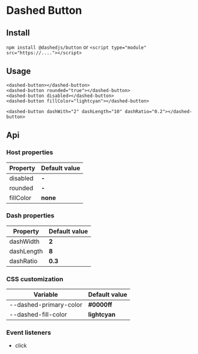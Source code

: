 # Dashed Button

## Install

`npm install @dashedjs/button`
or
`<script type="module" src="https://...."></script>`

## Usage

```
<dashed-button></dashed-button>
<dashed-button rounded="true"></dashed-button>
<dashed-button disabled></dashed-button>
<dashed-button fillColor="lightcyan"></dashed-button>

<dashed-button dashWith="2" dashLength="10" dashRatio="0.2"></dashed-button>
```

## Api

### Host properties
| Property  | Default value |
| --------- | ------------- |
| disabled  | **-**         |
| rounded   | **-**         |
| fillColor | **none**      |

### Dash properties
| Property   | Default value |
| ---------- | ------------- |
| dashWidth  | **2**         |
| dashLength | **8**         |
| dashRatio  | **0.3**       |

### CSS customization
| Variable               | Default value |
| ---------------------- | ------------- |
| --dashed-primary-color | **#0000ff**   |
| --dashed-fill-color    | **lightcyan** |

### Event listeners

- click 